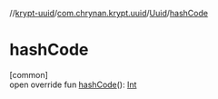 //[krypt-uuid](../../../index.md)/[com.chrynan.krypt.uuid](../index.md)/[Uuid](index.md)/[hashCode](hash-code.md)

# hashCode

[common]\
open override fun [hashCode](hash-code.md)(): [Int](https://kotlinlang.org/api/latest/jvm/stdlib/kotlin/-int/index.html)
